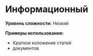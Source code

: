 # Информационный

**Уровень сложности:** Низкий

**Примеры использования:**
- Краткое изложение статей
- документов
